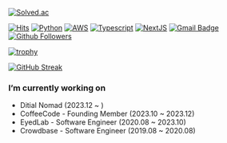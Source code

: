 [![Solved.ac](http://mazassumnida.wtf/api/generate_badge?boj=mistyindigo7)](https://solved.ac/mistyindigo7)

[![Hits](https://hits.seeyoufarm.com/api/count/incr/badge.svg?url=https%3A%2F%2Fgithub.com%2Fmistyindigo7)](https://github.com/mistyindigo7)
[![Python](https://img.shields.io/badge/Python-3766AB?style=flat-square&logo=Python&logoColor=white)](https://www.python.org)
[![AWS](https://img.shields.io/badge/AWS-DB4455?style=flat-square&logo=Amazon%20AWS&logoColor=white)](https://aws.amazon.com/)
[![Typescript](https://img.shields.io/badge/TpyeScript-719af4?style=flat-square&logo=Typescript&logoColor=white)](https://typescriptlang.org)
[![NextJS](https://img.shields.io/badge/NextJS-000000?style=flat-square&logo=Next.js&logoColor=white)](https://nextjs.org)
[![Gmail Badge](https://img.shields.io/badge/-Gmail-d14836?style=flat-square&logo=Gmail&logoColor=white&link=mailto:mistyindigo7@gmail.com)](mailto:mistyindigo7@gmail.com)
[![Github Followers](https://img.shields.io/github/followers/mistyindigo7?color=06d6a0&label=Github%20Followers&style=for-the-badge)](https://github.com/mistyindigo7?tab=followers)

[![trophy](https://github-profile-trophy.vercel.app/?username=mistyindigo7&theme=chalk&row=2&column=5)](https://github.com/ryo-ma/github-profile-trophy)

[![GitHub Streak](https://github-readme-streak-stats.herokuapp.com?user=mistyindigo7&theme=dark)](https://git.io/streak-stats)

### I’m currently working on
- Ditial Nomad (2023.12 ~ )
- CoffeeCode - Founding Member (2023.10 ~ 2023.12)
- EyedLab - Software Engineer (2020.08 ~ 2023.10)
- Crowdbase - Software Engineer (2019.08 ~ 2020.08)
